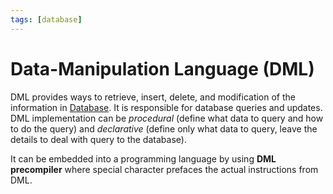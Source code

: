 ```yaml
---
tags: [database]
---
```


# Data-Manipulation Language (DML)

DML provides ways to retrieve, insert, delete, and modification of the
information in [Database](202302101139.md). It is responsible for database
queries and updates. DML implementation can be *procedural* (define what data to
query and how to do the query) and *declarative* (define only what data to
query, leave the details to deal with query to the database).

It can be embedded into a programming language by using **DML precompiler** where
special character prefaces the actual instructions from DML.
